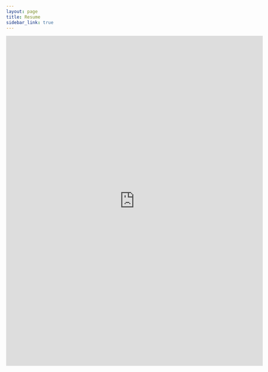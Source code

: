 ```yaml
---
layout: page
title: Resume
sidebar_link: true
---
```


<iframe src="https://onedrive.live.com/embed?cid=5B9D1FC358FA5146&resid=5B9D1FC358FA5146%21189&authkey=ADW2R8efFR_MWmI&em=2" width="700" height="900" frameborder="0" scrolling="no"></iframe>